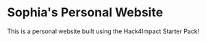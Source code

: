 # Sophia's Personal Website
This is a personal website built using the Hack4Impact Starter Pack!
<You can add any description you want here.>
